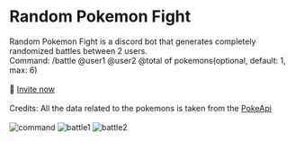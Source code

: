 # Random Pokemon Fight

Random Pokemon Fight is a discord bot that generates completely randomized battles between 2 users.
<br>
Command: /battle @user1 @user2 @total of pokemons(optional, default: 1, max: 6)
<br>
<br>
:link: [Invite now](https://discord.com/oauth2/authorize?client_id=1230548300944510997&permissions=2147485696&scope=bot)
<br>
<br>
Credits: All the data related to the pokemons is taken from the [PokeApi](https://pokeapi.co/)
<br>
<br>
![command](https://github.com/DavideZenobi/java-discord-bot/assets/55576514/5903f7ef-a5ce-4b49-bc36-74a30ab062ce)
![battle1](https://github.com/DavideZenobi/java-discord-bot/assets/55576514/24f46742-56a1-4ced-93df-bfb993bc60a8)
![battle2](https://github.com/DavideZenobi/java-discord-bot/assets/55576514/a8ab400d-9953-49db-9e17-a0831c4e924c)
